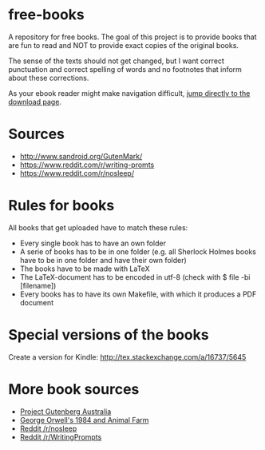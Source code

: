 free-books
==========

A repository for free books. The goal of this project is to provide
books that are fun to read and NOT to provide exact copies of the
original books. 

The sense of the texts should not get changed, but I want correct
punctuation and correct spelling of words and no footnotes that 
inform about these corrections.

As your ebook reader might make navigation difficult, [jump directly to the download page](https://github.com/MartinThoma/free-books/blob/master/direct-download.md).


Sources
=======

* http://www.sandroid.org/GutenMark/
* https://www.reddit.com/r/writing-promts
* https://www.reddit.com/r/nosleep/

Rules for books
===============
All books that get uploaded have to match these rules:
 * Every single book has to have an own folder
 * A serie of books has to be in one folder 
   (e.g. all Sherlock Holmes books have to be in one folder and have
    their own folder)
 * The books have to be made with LaTeX
 * The LaTeX-document has to be encoded in utf-8 (check with $ file -bi [filename])
 * Every books has to have its own Makefile, with which it produces
   a PDF document

Special versions of the books
=============================
Create a version for Kindle:
http://tex.stackexchange.com/a/16737/5645

More book sources
=================
* [Project Gutenberg Australia](http://gutenberg.net.au/)
* [George Orwell's 1984 and Animal Farm](http://msxnet.org/orwell/)
* [Reddit /r/nosleep](http://www.reddit.com/r/nosleep)
* [Reddit /r/WritingPrompts](http://www.reddit.com/r/WritingPrompts)